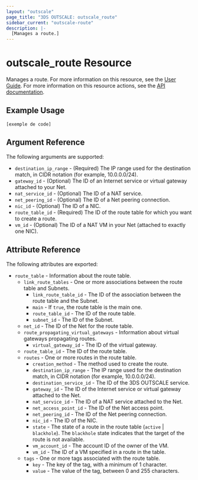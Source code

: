 ```yaml
---
layout: "outscale"
page_title: "3DS OUTSCALE: outscale_route"
sidebar_current: "outscale-route"
description: |-
  [Manages a route.]
---
```


# outscale_route Resource

Manages a route.
For more information on this resource, see the [User Guide](https://wiki.outscale.net/display/EN/About+Route+Tables#AboutRouteTables-RoutesRoutesandRoutingOptions).
For more information on this resource actions, see the [API documentation](https://docs-beta.outscale.com/#3ds-outscale-api-route).

## Example Usage

```hcl
[exemple de code]
```

## Argument Reference

The following arguments are supported:

* `destination_ip_range` - (Required) The IP range used for the destination match, in CIDR notation (for example, 10.0.0.0/24).
* `gateway_id` - (Optional) The ID of an Internet service or virtual gateway attached to your Net.
* `nat_service_id` - (Optional) The ID of a NAT service.
* `net_peering_id` - (Optional) The ID of a Net peering connection.
* `nic_id` - (Optional) The ID of a NIC.
* `route_table_id` - (Required) The ID of the route table for which you want to create a route.
* `vm_id` - (Optional) The ID of a NAT VM in your Net (attached to exactly one NIC).

## Attribute Reference

The following attributes are exported:

* `route_table` - Information about the route table.
  * `link_route_tables` - One or more associations between the route table and Subnets.
    * `link_route_table_id` - The ID of the association between the route table and the Subnet.
    * `main` - If `true`, the route table is the main one.
    * `route_table_id` - The ID of the route table.
    * `subnet_id` - The ID of the Subnet.
  * `net_id` - The ID of the Net for the route table.
  * `route_propagating_virtual_gateways` - Information about virtual gateways propagating routes.
    * `virtual_gateway_id` - The ID of the virtual gateway.
  * `route_table_id` - The ID of the route table.
  * `routes` - One or more routes in the route table.
    * `creation_method` - The method used to create the route.
    * `destination_ip_range` - The IP range used for the destination match, in CIDR notation (for example, 10.0.0.0/24).
    * `destination_service_id` - The ID of the 3DS OUTSCALE service.
    * `gateway_id` - The ID of the Internet service or virtual gateway attached to the Net.
    * `nat_service_id` - The ID of a NAT service attached to the Net.
    * `net_access_point_id` - The ID of the Net access point.
    * `net_peering_id` - The ID of the Net peering connection.
    * `nic_id` - The ID of the NIC.
    * `state` - The state of a route in the route table (`active` \| `blackhole`). The `blackhole` state indicates that the target of the route is not available.
    * `vm_account_id` - The account ID of the owner of the VM.
    * `vm_id` - The ID of a VM specified in a route in the table.
  * `tags` - One or more tags associated with the route table.
    * `key` - The key of the tag, with a minimum of 1 character.
    * `value` - The value of the tag, between 0 and 255 characters.

